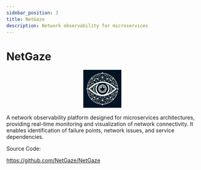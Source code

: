 ```yaml
---
sidebar_position: 3
title: NetGaze
description: Network observability for microservices
---
```


# NetGaze

<div align="center">
  <img src="https://raw.githubusercontent.com/NetGaze/NetGaze/main/logo.jpeg" alt="NetGaze Logo" width="100"/>
</div>

A network observability platform designed for microservices architectures, providing real-time monitoring and
visualization of network connectivity. It enables identification of failure points, network issues, and service
dependencies.

Source Code: 

https://github.com/NetGaze/NetGaze